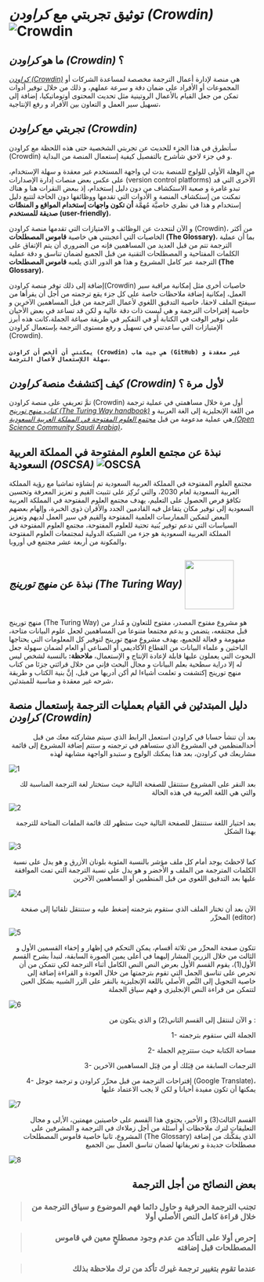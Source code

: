 # توثيق تجربتي مع *كراودن (Crowdin)* ![Crowdin](https://support.crowdin.com/assets/logos/crowdin-logo-small-black.svg)
## ما هو *كراودن (Crowdin)* ؟

*[كراودن (Crowdin)](https://crowdin.com/)* هي منصة لإدارة أعمال الترجمة مخصصة لمساعدة الشركات أو المجموعات أو الأفراد على ضمان دقة و سرعة عملهم، و ذلك من خلال توفير أدوات تمكن من جعل القيام بالأعمال الروتينية مثل تحديث المحتوى أوتوماتيكيا، إضافة إلى تسهيل سير العمل و التعاون بين الأفراد و رفع الإنتاجية،

## تجربتي مع *كراودن (Crowdin)*

سأتطرق في هذا الجزء للحديث عن تجربتي الشخصية حتى هذه اللحظة مع كراودن (Crowdin) و في جزء لاحق شأشرح بالتفصيل كيفية إستعمال المنصة من البداية.

من الوهلة الأولى للولوج للمنصة بدت لي واجهة المستخدم غير معقدة و سهلة الإستخدام، على عكس بعض منصات إدارة الإصدارات  (version control platforms) الأخرى التي قد تبدو غامرة و صعبة الاستكشاف من دون دليل إستخدام، إذ ببعض النقرات هنا و هناك تمكنت من إستكشاف المنصة و الأدوات التي تقدمها ووظائفها دون الحاجة لتتبع دليل إستخدام و هذا في نظري خاصيَّة مُهمَّة **أن تكون واجهات إستخدام المواقع و المنصَّات صديقة للمستخدم (user-friendly)**،

و الآن لنتحدث عن الوظائف و الامتيازات التي تقدمها منصة كراودن (Crowdin)، من أكثر الخاصيات التي أعجبتني هي خاصية **قاموس المصطلحات (The Glossary)**، بما أن عملية الترجمة تتم من قبل العديد من المساهمين فإنه من الضروري أن يتم الإتفاق على الكلمات المفتاحية و المصطلحات التقنية من قبل الجميع لضمان تناسق و دقة عملية الترجمة عبر كامل المشروع و هذا هو الدور الذي يلعبه **قاموس المصطلحات (The Glossary)**،

إضافة إلى ذلك توفر منصة كراودن(Crowdin) خاصيات أخرى مثل إمكانية مراقبة سير العمل، إمكانية إضافة ملاحظات خاصة على كل جزء يقع ترجمته من أجل أن يقرأها من سيفتح الملف لاحقا، خاصية التدقيق اللغوي لأعمال الترجمة من قبل المساهمين الآخرين و خاصية إقتراحات الترجمة و هي ليست ذات دقة عالية و لكن قد تساعد في بعض الأحيان على توفير الوقت في الكتابة أو في التفكير في طريقة صياغة الجملة،كانت هذه أبرز الإمتيازات التي ساعدتني في تسهيل و رفع مستوى الترجمة بإستعمال كراودن (Crowdin).

#### `يمكنني أن ألخص أن كراودن (Crowdin) هي جيت هاب (GitHub) غير معقدة و سهلة اللإستعمال لأعمال الترجمة،`

## كيف إكتشفتُ منصة *كراودن (Crowdin)* لأول مرة ؟

تمَّ تعريفي على منصة كراودن (Crowdin) أول مرة خلال مساهمتي في عملية ترجمة *[كتاب منهج تورينج (The Turing Way handbook)](https://the-turing-way.netlify.app/welcome)* من اللغة الإنجليزية إلى الغة العربية و هي عملية مدعومة من قبل *[مجتمع العلوم المفتوحة في المملكة العربية السعودية (Open Science Community Saudi Arabia)](https://osc-ksa.com/)*،

## نبذة عن مجتمع العلوم المفتوحة في المملكة العربية السعودية *(OSCSA)*  ![OSCSA](https://raw.githubusercontent.com/Open-Science-Community-Saudi-Arabia/localisation/main/imgs/logo.png)

مجتمع العلوم المفتوحة في المملكة العربية السعودية تم إنشاؤه تماشيا مع رؤية المملكة العربية السعودية لعام 2030، والتي تُركِز على تثبيت القيم و تعزيز المعرفة وتحسين تكافؤ فرص الحصول على التعليم، يهدف مجتمع العلوم المفتوحة في المملكة العربية السعودية إلى توفير مكان يتفاعل فيه القادمين الجدد والأقران ذوي الخبرة، وإلهام بعضهم البعض لتمكين الممارسات العلمية المفتوحة والقيم في سير العمل لديهم وتعزيز السياسات التي تدعم توفير بُنية تحتية للعلوم المفتوحة، مجتمع العلوم المفتوحة في المملكة العربية السعودية هو جزء من الشبكة الدولية لمجتمعات العلوم المفتوحة والمكونة من أربعة عشر مجتمع في أوروبا،


## نبذة عن *منهج تورينج (The Turing Way)* <img src="https://raw.githubusercontent.com/alan-turing-institute/the-turing-way/main/book/website/_build/html/_static/logo.jpg" height = "100"  style = "vertical-align: middle">

منهج تورينج (The Turing Way) هو مشروع مفتوح المصدر، مفتوح للتعاون و مُدار من قبل مجتمَعه، يتضمن و يدعم مجتمعا متنوعا من المساهمين لجعل علوم البيانات متاحة، مفهومة و فعالة للجميع،  يهدف مشروع منهج تورينج لتوفير كل المعلومات التي يحتاجها الباحثين و علماء البيانات من القطاع الأكاديمي أو الصناعي أو العام لضمان سهولة جعل البحوث التي يعملون عليها قابلة لإعادة الإنتاج و الإستعمال،
**ملاحظة:** بالنسبة لشخص ليس له إلا دراية سطحية بعلم البيانات و مجال البحث فإني من خلال قرائتي جزئا من كتاب منهج تورينج إكتشفت و تعلمت أشياءا لم أكن أدريها من قبل، إنَّ بنية الكتاب و طريقة شرحه غير معقدة و مناسبة للمبتدئين،


## دليل المبتدئين في القيام بعمليات الترجمة بإستعمال منصة *كراودن (Crowdin)*

<p align= "right"> بعد أن تنشأ حسابا في كراودن استعمل الرابط الذي سيتم مشاركته معك من قبل أحدالمنظمين في المشروع الذي ستساهم في ترجمته و ستتم إضافة المشروع إلى قائمة مشاريعك في كراودن، بعد هذا يمكنك الولوج و ستبدو الواجهة مشابهة لهذه </p>

![1](https://user-images.githubusercontent.com/100871135/164353822-b72ef680-53a4-42c3-9f87-a47ef4cc8a4b.PNG)

<p align= "right"> بعد النقر على المشروع ستنتقل للصفحة التالية حيث ستختار لغة الترجمة المناسبة لك والتي هي اللغة العربية في هذه الحالة </p>

![2](https://user-images.githubusercontent.com/100871135/164354401-5ca81c78-d88e-4c95-8fee-bc88c7c29a70.PNG)

<p align= "right"> بعد اختيار اللغة ستنتقل للصفحة التالية حيث ستظهر لك قائمة الملفات المتاحة للترجمة بهذا الشكل  </p>

![3](https://user-images.githubusercontent.com/100871135/164354535-b6df4436-1b78-458b-abc2-f0083fedbded.PNG)

<p align= "right"> كما لاحظتَ يوجد أمام كل ملف مؤشر بالنسبة المئوية بلونان الأزرق و هو يدل على نسبة الكلمات المترجمة من الملف و الأخضر و هو يدل على نسبة الترجمة التي تمت الموافقة عليها بعد التدقيق اللغوي من قبل المنظمين أو المساهمين الآخرين </p>

![4](https://user-images.githubusercontent.com/100871135/164354786-afc98b36-c1cf-4507-98b1-e2afdd5cd3ed.PNG)

<p align= "right"> الآن بعد أن تختار الملف الذي ستقوم بترجمته إضغط عليه و ستنتقل تلقائيا إلى صفحة المحرِّر (editor) </p>

![5](https://user-images.githubusercontent.com/100871135/164354900-24965015-4ff7-4542-b47e-48e865d6c9bc.PNG)

<p align= "right"> تتكون صفحة المحرِّر من ثلاثة أقسام، يمكن التحكم في إظهار و إخفاء القسمين الأول و الثالث من خلال الزرين المشار إليهما في أعلى يمين الصورة السابقة، لنبدأ بشرح القسم الأول(1)، يقوم القسم الأول بعرض النص النص الكامل أثناء الترجمة لكي تتمكن من أن تحرص على تناسق الجمل التي تقوم بترجمتها من خلال العودة و القراءة إضافة إلى خاصية التحويل إلى النَّص الأصلي باللغة الإنجليزية بالنقر على الزر الشبيه بشكل العين لتتمكن من قراءة النص الإنجليزي و فهم سياق الجملة </p>

![6](https://user-images.githubusercontent.com/100871135/164354986-6daf73ac-6275-4e4c-a474-b201763154b1.gif)

<p align= "right"> و الآن لننتقل إلى القسم الثاني(2) و الذي يتكون من : </p>
<p align= "right">  1- الجملة التي ستقوم بترجمته </p>
<p align= "right">  2- مساحة الكتابة حيث ستترجِم الجملة </p>
<p align= "right">  3- الترجمات السابقة من قِبَلك أو من قِبَل المساهمين الآخرين </p>
<p align= "right">  4- إقتراحات الترجمة من قبل محرِّر كراودن و ترجمة جوجل (Google Translate)، يمكنها أن تكون مفيدة أحيانا و لكن لا يجب الاعتماد عليها </p>

![7](https://user-images.githubusercontent.com/100871135/164355206-985022ee-cc19-4451-acfb-bafa742c95c7.PNG)

<p align= "right"> القسم الثالث(3) و الأخير، يحتوي هذا القسم على خاصيتين مهمتين، الأ,لى و مجال التعليقات لترك ملاحظات أو أسئلة من أجل زملاءك في الترجمة و المشرفين على المشروع، ثانيا خاصية قاموس المصطلحات (The Glossary) الذي يمَكِّنك من إضافة مصطلحات جديدة و تعريفاتها لضمان تناسق العمل بين الجميع </p>

![8](https://user-images.githubusercontent.com/100871135/164355257-2da9245b-24f5-4b7a-92f6-31edc9611e1f.gif)

## <p align= "right">بعض النصائح من أجل الترجمة </p>

>### <p align= "right"> تجنب الترجمة الحرفية و حاول دائما فهم الموضوع و سياق الترجمة من خلال قراءة كامل النص الأصلي أولا</p>

>### <p align= "right">إحرص أولا على التأكد من عدم وجود مصطلحٍ معين في قاموس المصطلحات قبل إضافته</p>

>### <p align= "right">عندما تقوم بتغيير ترجمة غيرك تأكد من ترك ملاحظة بذلك</p>

